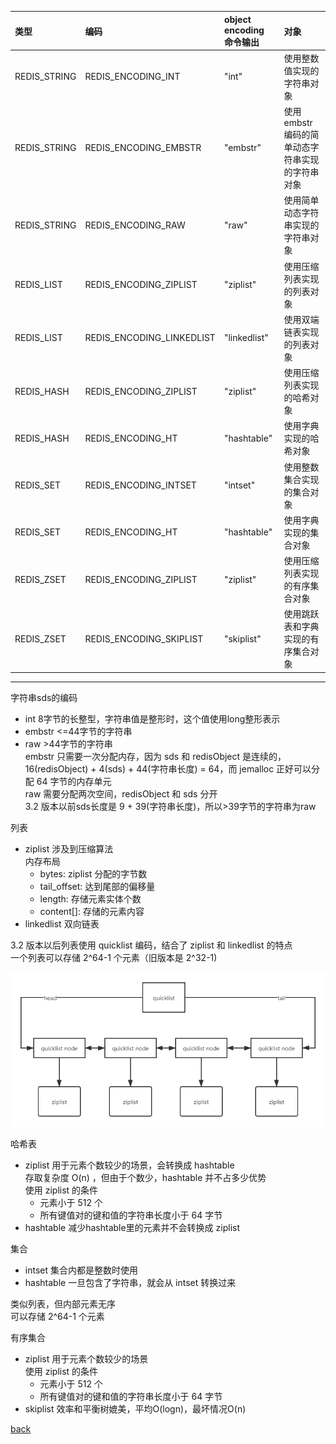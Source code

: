 | 类型 | 编码 | object encoding 命令输出 | 对象 |
| :- | :- | :- | :- |
| REDIS_STRING | REDIS_ENCODING_INT | "int" | 使用整数值实现的字符串对象 |
| REDIS_STRING | REDIS_ENCODING_EMBSTR | "embstr" | 使用embstr编码的简单动态字符串实现的字符串对象 |
| REDIS_STRING | REDIS_ENCODING_RAW | "raw" | 使用简单动态字符串实现的字符串对象 |
| REDIS_LIST | REDIS_ENCODING_ZIPLIST | "ziplist" | 使用压缩列表实现的列表对象 |
| REDIS_LIST | REDIS_ENCODING_LINKEDLIST | "linkedlist" | 使用双端链表实现的列表对象 |
| REDIS_HASH | REDIS_ENCODING_ZIPLIST | "ziplist" | 使用压缩列表实现的哈希对象 |
| REDIS_HASH | REDIS_ENCODING_HT | "hashtable" | 使用字典实现的哈希对象 |
| REDIS_SET | REDIS_ENCODING_INTSET | "intset" | 使用整数集合实现的集合对象 |
| REDIS_SET | REDIS_ENCODING_HT | "hashtable" | 使用字典实现的集合对象 |
| REDIS_ZSET | REDIS_ENCODING_ZIPLIST | "ziplist" | 使用压缩列表实现的有序集合对象 |
| REDIS_ZSET | REDIS_ENCODING_SKIPLIST | "skiplist" | 使用跳跃表和字典实现的有序集合对象 |  

---

字符串sds的编码  
- int 8字节的长整型，字符串值是整形时，这个值使用long整形表示  
- embstr \<=44字节的字符串  
- raw \>44字节的字符串  
embstr 只需要一次分配内存，因为 sds 和 redisObject 是连续的，16(redisObject) + 4(sds) + 44(字符串长度) = 64，而 jemalloc 正好可以分配 64 字节的内存单元  
raw 需要分配两次空间，redisObject 和 sds 分开  
3.2 版本以前sds长度是 9 + 39(字符串长度)，所以\>39字节的字符串为raw  

列表  
- ziplist 涉及到压缩算法  
内存布局  
    - bytes: ziplist 分配的字节数
    - tail_offset: 达到尾部的偏移量  
    - length: 存储元素实体个数  
    - content[]: 存储的元素内容  
- linkedlist 双向链表

3.2 版本以后列表使用 quicklist 编码，结合了 ziplist 和 linkedlist 的特点  
一个列表可以存储 2^64-1 个元素（旧版本是 2^32-1)  

![quicklist](image/2.png)  

哈希表  
- ziplist 用于元素个数较少的场景，会转换成 hashtable  
存取复杂度 O(n) ，但由于个数少，hashtable 并不占多少优势  
使用 ziplist 的条件  
    - 元素小于 512 个
    - 所有键值对的键和值的字符串长度小于 64 字节
- hashtable 减少hashtable里的元素并不会转换成 ziplist  

集合  
- intset 集合内都是整数时使用  
- hashtable 一旦包含了字符串，就会从 intset 转换过来  

类似列表，但内部元素无序  
可以存储 2^64-1 个元素  

有序集合  
- ziplist 用于元素个数较少的场景   
使用 ziplist 的条件  
    - 元素小于 512 个
    - 所有键值对的键和值的字符串长度小于 64 字节
- skiplist 效率和平衡树媲美，平均O(logn)，最坏情况O(n)  

[back](../11.md)  